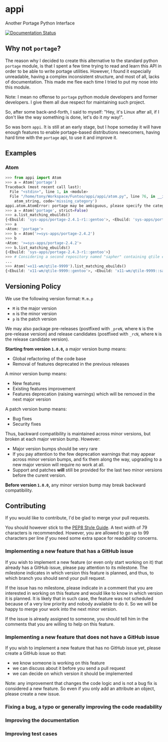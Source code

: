 # appi
Another Portage Python Interface

[![Documentation Status](https://readthedocs.org/projects/appi/badge/?version=latest)][1]


## Why not `portage`?

The reason why I decided to create this alternative to the standard python `portage` module,
is that I spent a few time trying to read and learn this API in order to be able to write
portage utilities. However, I found it especially unreadable, having a complex inconsistent
structure, and most of all, lacks of documentation. This made me flee each time I tried to
put my nose into this module.

Note: I mean no offense to `portage` python module developers and former developers.
I give them all due respect for maintaining such project.

So, after some back-and-forth, I said to myself: "Hey, it's Linux after all, if I don't like
the way something is done, let's do it *my* way!".

So was born `appi`. It is still at an early stage, but I hope someday it will have enough features
to enable portage-based distributions newcomers, having hard time with the `portage` api,
to use it and improve it.  


## Examples

### Atom

```python
>>> from appi import Atom
>>> a = Atom('portage')
Traceback (most recent call last):
  File "<stdin>", line 1, in <module>
  File "/home/tony/Workspace/Funtoo/appi/appi/atom.py", line 76, in __init__
    atom_string, code='missing_category')
appi.atom.AtomError: portage may be ambiguous, please specify the category.
>>> a = Atom('portage', strict=False)
>>> a.list_matching_ebuilds()
{<Ebuild: 'sys-apps/portage-2.4.1-r1::gentoo'>, <Ebuild: 'sys-apps/portage-2.4.3-r1::gentoo'>}
>>> a
<Atom: 'portage'>
>>> b = Atom('>=sys-apps/portage-2.4.2')
>>> b
<Atom: '>=sys-apps/portage-2.4.2'>
>>> b.list_matching_ebuilds()
{<Ebuild: 'sys-apps/portage-2.4.3-r1::gentoo'>}
>>> # Considering a second repository named "sapher" containing qtile ebuilds
...
>>> Atom('=x11-wm/qtile-9999').list_matching_ebuilds()
{<Ebuild: 'x11-wm/qtile-9999::gentoo'>, <Ebuild: 'x11-wm/qtile-9999::sapher'>}
```


## Versioning Policy

We use the following version format: `M.m.p`

- `M` is the major version
- `m` is the minor version
- `p` is the patch version

We may also package pre-releases (postfixed with `_preN`, where `N` is the pre-release version)
and release candidates (postfixed with `_rcN`, where `N` is the release candidate version).

**Starting from version `1.0.0`,** a major version bump means:

- Global refactoring of the code base
- Removal of features deprecated in the previous releases

A minor version bump means:

- New features
- Existing features improvement
- Features deprecation (raising warnings) which will be removed in the next major version

A patch version bump means:

- Bug fixes
- Security fixes

Thus, backward compatibility is maintained across minor versions, but broken at each
major version bump. However:

- Major version bumps should be very rare
- If you pay attention to the few deprecation warnings that may appear across minor version bumps,
  and fix them along the way, upgrading to a new major version will require no work at all.
- Support and patches **will** still be provided for the last two minor versions before
  the curent version.

**Before version `1.0.0`,** any minor version bump may break backward compatibility.


## Contributing

If you would like to contribute, I'd be glad to merge your pull requests.

You should however stick to the [PEP8 Style Guide][2]. A text width of 79 characters
is recommended. However, you are allowed to go up to 99 characters per line *if* you
need some extra space for readability concerns.

### Implementing a new feature that has a GitHub issue

If you wish to implement a new feature (or even only start working on it) that already has a
GitHub issue, please pay attention to its milestone. The milestone indicates in which version
this feature is planned, and thus, to which branch you should send your pull request.

If the issue has no milestone, please indicate in a comment that you are interested in working
on this feature and would like to know in which version it is planned. It is likely that in such
case, the feature was not scheduled because of a very low priority and nobody available to do it.
So we will be happy to merge your work into the next minor version.

If the issue is already assigned to someone, you should tell him in the comments that you are
willing to help on this feature.

### Implementing a new feature that does not have a GitHub issue

If you wish to implement a new feature that has no GitHub issue yet, please create a GitHub issue
so that:

- we know someone is working on this feature
- we can discuss about it before you send a pull request
- we can decide on which version it should be implemented

Note: any improvement that changes the code logic and is not a bug fix is considered a new feature.
So even if you only add an attribute an object, please create a new issue.

### Fixing a bug, a typo or generally improving the code readability

### Improving the documentation

### Improving test cases

[1]: http://appi.readthedocs.io/en/latest/?badge=latest
[2]: https://www.python.org/dev/peps/pep-0008/
